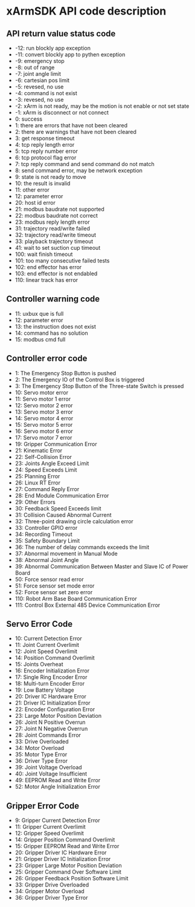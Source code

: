 # xArmSDK API code description

## API return value status code
- -12: run blockly app exception
- -11: convert blockly app to pythen exception
- -9: emergency stop
- -8: out of range
- -7: joint angle limit
- -6: cartesian pos limit
- -5: revesed, no use
- -4: command is not exist
- -3: revesed, no use
- -2: xArm is not ready, may be the motion is not enable or not set state
- -1: xArm is disconnect or not connect
- 0: success
- 1: there are errors that have not been cleared
- 2: there are warnings that have not been cleared
- 3: get response timeout
- 4: tcp reply length error
- 5: tcp reply number error
- 6: tcp protocol flag error
- 7: tcp reply command and send command do not match
- 8: send command error, may be network exception
- 9: state is not ready to move
- 10: the result is invalid
- 11: other error
- 12: parameter error
- 20: host id error
- 21: modbus baudrate not supported
- 22: modbus baudrate not correct
- 23: modbus reply length error
- 31: trajectory read/write failed
- 32: trajectory read/write timeout
- 33: playback trajectory timeout
- 41: wait to set suction cup timeout
- 100: wait finish timeout
- 101: too many consecutive failed tests
- 102: end effector has error
- 103: end effector is not endabled
- 110: linear track has error

## Controller warning code
- 11: uxbux que is full
- 12: parameter error
- 13: the instruction does not exist
- 14: command has no solution
- 15: modbus cmd full

## Controller error code
- 1: The Emergency Stop Button is pushed
- 2: The Emergency IO of the Control Box is triggered
- 3: The Emergency Stop Button of the Three-state Switch is pressed
- 10: Servo motor error
- 11: Servo motor 1 error
- 12: Servo motor 2 error
- 13: Servo motor 3 error
- 14: Servo motor 4 error
- 15: Servo motor 5 error
- 16: Servo motor 6 error
- 17: Servo motor 7 error
- 19: Gripper Communication Error
- 21: Kinematic Error
- 22: Self-Collision Error
- 23: Joints Angle Exceed Limit
- 24: Speed Exceeds Limit
- 25: Planning Error
- 26: Linux RT Error
- 27: Command Reply Error
- 28: End Module Communication Error
- 29: Other Errors
- 30: Feedback Speed Exceeds limit
- 31: Collision Caused Abnormal Current
- 32: Three-point drawing circle calculation error
- 33: Controller GPIO error
- 34: Recording Timeout
- 35: Safety Boundary Limit
- 36: The number of delay commands exceeds the limit
- 37: Abnormal movement in Manual Mode
- 38: Abnormal Joint Angle
- 39: Abnormal Communication Between Master and Slave IC of Power Board
- 50: Force sensor read error
- 51: Force sensor set mode error
- 52: Force sensor set zero error
- 110: Robot Arm Base Board Communication Error
- 111: Control Box External 485 Device Communication Error

## Servo Error Code

- 10: Current Detection Error
- 11: Joint Current Overlimit
- 12: Joint Speed Overlimit
- 14: Position Command Overlimit
- 15: Joints Overheat
- 16: Encoder Initialization Error
- 17: Single Ring Encoder Error
- 18: Multi-turn Encoder Error
- 19: Low Battery Voltage
- 20: Driver IC Hardware Error
- 21: Driver IC Initialization Error
- 22: Encoder Configuration Error
- 23: Large Motor Position Deviation
- 26: Joint N Positive Overrun
- 27: Joint N Negative Overrun
- 28: Joint Commands Error
- 33: Drive Overloaded
- 34: Motor Overload
- 35: Motor Type Error
- 36: Driver Type Error
- 39: Joint Voltage Overload
- 40: Joint Voltage Insufficient
- 49: EEPROM Read and Write Error
- 52: Motor Angle Initialization Error

## Gripper Error Code

- 9: Gripper Current Detection Error
- 11: Gripper Current Overlimit
- 12: Gripper Speed Overlimit
- 14: Gripper Position Command Overlimit
- 15: Gripper EEPROM Read and Write Error
- 20: Gripper Driver IC Hardware Error
- 21: Gripper Driver IC Initialization Error
- 23: Gripper Large Motor Position Deviation
- 25: Gripper Command Over Software Limit
- 26: Gripper Feedback Position Software Limit
- 33: Gripper Drive Overloaded
- 34: Gripper Motor Overload
- 36: Gripper Driver Type Error

